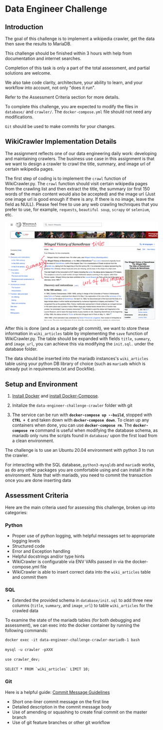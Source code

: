 # Data Engineer Challenge

## Introduction

The goal of this challenge is to implement a wikipedia crawler, get the data then save the results to MariaDB.

This challenge should be finished within 3 hours with help from documentation and internet searches.

Completion of this task is only a part of the total assessment, and partial solutions are welcome.

We also take code clarity, architecture, your ability to learn, and your workflow into account, not only "does it run".

Refer to the Assessment Criteria section for more details.

To complete this challenge, you are expected to modify the files in `database/` and `crawler/`.
The `docker-compose.yml` file should not need any modifications.

`Git` should be used to make commits for your changes.

## WikiCrawler Implementation Details

The assignment reflects one of our data engineering daily work: developing and maintaining crawlers.
The business use case in this assignment is that we want to design a crawler to crawl the title, summary, and image url of certain wikipedia pages.

The first step of coding is to implement the `crawl` function of WikiCrawler.py. 
The `crawl` function should visit certain wikipedia pages from the crawling list and then extract the title, 
the summary (or first 150 words of the main content would also be accepted) and the image url (Just one image url is good enough if there is any. If there is no image, leave the field as NULL).
Please feel free to use any web crawling techniques that you prefer to use, for example, `requests`, `beautiful soup`, `scrapy` or `selenium`, etc.

![example](ScreenShot.png)

After this is done (and as a separate git commit), we want to store these information in `wiki_articles` table by implementing the `save` function of WikiCrawler.py. 
The table should be expanded with fields `title`, `summary`, and `image_url`, you can achieve this via modifying the `init.sql.` under the database folder.

The data should be inserted into the mariadb instances's `wiki_articles` table using your python DB library of choice (such as `mariadb` which is already put in requirements.txt and Dockfile).


## Setup and Environment

1. [Install Docker](https://docs.docker.com/engine/install/) and [install Docker-Compose](https://docs.docker.com/compose/install/).

2. Initalize the `data-engineer-challenge-crawler` folder with git

3. The service can be run with **`docker-compose up --build`**, stopped with **`CTRL + C`** and taken down with **`docker-compose down`**.
To clean up any containers when done, you can use **`docker-compose rm`**.
The **`docker-compose rm`** command is useful when modifying the database schema, as mariadb only runs the scripts found in `database/` upon the first load from a clean environment.

The challenge is to use an Ubuntu 20.04 environment with python 3 to run the crawler.

For interacting with the SQL database, `python3-mysqldb` and `mariadb` works, as do any other packages you are comfortable using and can install in the environment.
Note that with mariadb, you need to commit the transaction once you are done inserting data

## Assessment Criteria

Here are the main criteria used for assessing this challenge, broken up into categories:

### Python

- Proper use of python logging, with helpful messages set to appropriate logging levels
- Structured code
- Error and Exception handling
- Helpful docstrings and/or type hints
- WikiCrawler is configurable via ENV VARs passed in via the docker-compose.yml file
- WikiCrawler is able to insert correct data into the `wiki_articles` table and commit them

### SQL

- Extended the provided schema in `database/init.sql` to add three new columns (`title`, `summary`, and `image_url`) to table `wiki_articles` for the crawled data

To examine the state of the mariadb tables (for both debugging and assessment), we can exec into the docker container by running the following commands:

```
docker exec -it data-engineer-challenge-crawler-mariadb-1 bash

mysql -u crawler -pXXX

use crawler_dev;

SELECT * FROM `wiki_articles` LIMIT 10;
```

### Git

Here is a helpful guide: [Commit Message Guidelines](https://gist.github.com/robertpainsi/b632364184e70900af4ab688decf6f53)

- Short one-liner commit message on the first line
- Detailed description in the commit message body
- Use of amending or squashing to create final commit on the master branch
- Use of git feature branches or other git workflow
